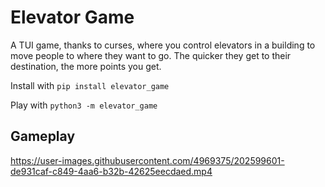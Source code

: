 # Elevator Game

A TUI game, thanks to curses, where you control elevators in a building to move people to where they want to go.
The quicker they get to their destination, the more points you get.

Install with `pip install elevator_game`

Play with `python3 -m elevator_game`

## Gameplay

https://user-images.githubusercontent.com/4969375/202599601-de931caf-c849-4aa6-b32b-42625eecdaed.mp4
